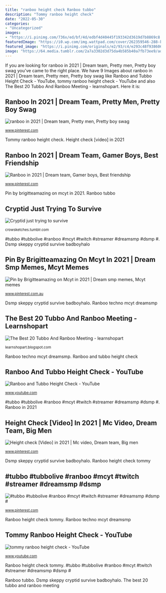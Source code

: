 ```yaml
---
title: "ranboo height check Ranboo tubbo"
description: "Tommy ranboo height check"
date: "2022-05-30"
categories:
- "Uncategorized"
images:
- "https://i.pinimg.com/736x/ed/bf/4d/edbf4d40445f193342d3619d7b8869c8.jpg"
featuredImage: "https://i0.wp.com/img.wattpad.com/cover/262359546-288-k821133.jpg"
featured_image: "https://i.pinimg.com/originals/e2/93/c4/e293c48f938606ca8dddfd94e8fde620.jpg"
image: "https://64.media.tumblr.com/2a7a3302d3d75da4b585b40a7fb73ee9/add10da876632570-68/s1280x1920/66e02752e9735311edf2f3ae5be77b8463eb37a3.png"
---
```


If you are looking for ranboo in 2021 | Dream team, Pretty men, Pretty boy swag you've came to the right place. We have 9 Images about ranboo in 2021 | Dream team, Pretty men, Pretty boy swag like Ranboo and Tubbo Height Check - YouTube, tommy ranboo height check - YouTube and also The Best 20 Tubbo And Ranboo Meeting - learnshopart. Here it is:

## Ranboo In 2021 | Dream Team, Pretty Men, Pretty Boy Swag

![ranboo in 2021 | Dream team, Pretty men, Pretty boy swag](https://i.pinimg.com/originals/a9/f9/42/a9f942ad7753e44b5ea767456bc80b10.jpg "Ranboo dsmp tubbo beeduo streamer fnaf mcyt tubbolive dreamsmp smp")

<small>www.pinterest.com</small>

Tommy ranboo height check. Height check [video] in 2021

## Ranboo In 2021 | Dream Team, Gamer Boys, Best Friendship

![Ranboo in 2021 | Dream team, Gamer boys, Best friendship](https://i.pinimg.com/736x/ed/bf/4d/edbf4d40445f193342d3619d7b8869c8.jpg "Tommy ranboo height check")

<small>www.pinterest.com</small>

Pin by brigitteamazing on mcyt in 2021. Ranboo tubbo

## Cryptid Just Trying To Survive

![Cryptid just trying to survive](https://64.media.tumblr.com/2a7a3302d3d75da4b585b40a7fb73ee9/add10da876632570-68/s1280x1920/66e02752e9735311edf2f3ae5be77b8463eb37a3.png "Ranboo tubbo")

<small>crowsketches.tumblr.com</small>

#tubbo #tubbolive #ranboo #mcyt #twitch #streamer #dreamsmp #dsmp #. Dsmp skeppy cryptid survive badboyhalo

## Pin By Brigitteamazing On Mcyt In 2021 | Dream Smp Memes, Mcyt Memes

![Pin by Brigitteamazing on Mcyt in 2021 | Dream smp memes, Mcyt memes](https://i.pinimg.com/originals/e2/93/c4/e293c48f938606ca8dddfd94e8fde620.jpg "Height check [video] in 2021")

<small>www.pinterest.com.au</small>

Dsmp skeppy cryptid survive badboyhalo. Ranboo techno mcyt dreamsmp

## The Best 20 Tubbo And Ranboo Meeting - Learnshopart

![The Best 20 Tubbo And Ranboo Meeting - learnshopart](https://i0.wp.com/img.wattpad.com/cover/262359546-288-k821133.jpg "Ranboo and tubbo height check")

<small>learnshopart.blogspot.com</small>

Ranboo techno mcyt dreamsmp. Ranboo and tubbo height check

## Ranboo And Tubbo Height Check - YouTube

![Ranboo and Tubbo Height Check - YouTube](https://i.ytimg.com/vi/NqZyRNJnkj4/maxresdefault.jpg "Ranboo height check tommy")

<small>www.youtube.com</small>

#tubbo #tubbolive #ranboo #mcyt #twitch #streamer #dreamsmp #dsmp #. Ranboo in 2021

## Height Check [Video] In 2021 | Mc Video, Dream Team, Big Men

![Height check [Video] in 2021 | Mc video, Dream team, Big men](https://i.pinimg.com/236x/de/de/fe/dedefe4e316fe75407d555f8fe296821.jpg?nii=t "The best 20 tubbo and ranboo meeting")

<small>www.pinterest.com</small>

Dsmp skeppy cryptid survive badboyhalo. Ranboo height check tommy

## #tubbo #tubbolive #ranboo #mcyt #twitch #streamer #dreamsmp #dsmp #

![#tubbo #tubbolive #ranboo #mcyt #twitch #streamer #dreamsmp #dsmp #](https://i.pinimg.com/236x/65/c2/6a/65c26abdcace459ac02df6923a11b7cb.jpg?nii=t "Height check [video] in 2021")

<small>www.pinterest.com</small>

Ranboo height check tommy. Ranboo techno mcyt dreamsmp

## Tommy Ranboo Height Check - YouTube

![tommy ranboo height check - YouTube](https://i.ytimg.com/vi/VBhlUE5yJVc/hqdefault.jpg "Cryptid just trying to survive")

<small>www.youtube.com</small>

Ranboo height check tommy. #tubbo #tubbolive #ranboo #mcyt #twitch #streamer #dreamsmp #dsmp #

Ranboo tubbo. Dsmp skeppy cryptid survive badboyhalo. The best 20 tubbo and ranboo meeting
